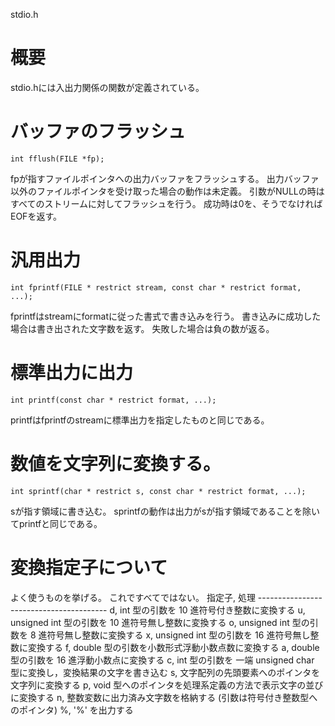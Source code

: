 stdio.h

# 概要
stdio.hには入出力関係の関数が定義されている。

# バッファのフラッシュ
    int fflush(FILE *fp);
fpが指すファイルポインタへの出力バッファをフラッシュする。
出力バッファ以外のファイルポインタを受け取った場合の動作は未定義。
引数がNULLの時はすべてのストリームに対してフラッシュを行う。
成功時は0を、そうでなければEOFを返す。

# 汎用出力
    int fprintf(FILE * restrict stream, const char * restrict format, ...);
fprintfはstreamにformatに従った書式で書き込みを行う。
書き込みに成功した場合は書き出された文字数を返す。
失敗した場合は負の数が返る。

# 標準出力に出力
    int printf(const char * restrict format, ...);
printfはfprintfのstreamに標準出力を指定したものと同じである。

# 数値を文字列に変換する。
    int sprintf(char * restrict s, const char * restrict format, ...);
sが指す領域に書き込む。
sprintfの動作は出力がsが指す領域であることを除いてprintfと同じである。

# 変換指定子について
よく使うものを挙げる。
これですべてではない。
    指定子, 処理
    ----------------------------------------
    d, int 型の引数を 10 進符号付き整数に変換する
    u, unsigned int 型の引数を 10 進符号無し整数に変換する
    o, unsigned int 型の引数を 8 進符号無し整数に変換する
    x, unsigned int 型の引数を 16 進符号無し整数に変換する
    f, double 型の引数を小数形式浮動小数点数に変換する
    a, double 型の引数を 16 進浮動小数点に変換する
    c, int 型の引数を 一端 unsigned char 型に変換し，変換結果の文字を書き込む
    s, 文字配列の先頭要素へのポインタを文字列に変換する
    p, void 型へのポインタを処理系定義の方法で表示文字の並びに変換する
    n, 整数変数に出力済み文字数を格納する (引数は符号付き整数型へのポインタ)
    %, '%' を出力する
